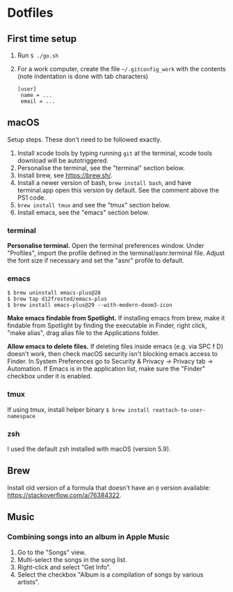 # Dotfiles

## First time setup

1. Run `$ ./go.sh`

1. For a work computer, create the file `~/.gitconfig_work` with the contents (note indentation is done with tab characters)

   ```
   [user]
   	name = ...
   	email = ...
   ```


## macOS

Setup steps. These don't need to be followed exactly.

1. Install xcode tools by typing running `git` at the terminal, xcode tools download will be autotriggered.
2. Personalise the terminal, see the "terminal" section below.
3. Install brew, see https://brew.sh/.
4. Install a newer version of bash, `brew install bash`, and have terminal.app open this version by default. See the comment above the PS1 code.
5. `brew install tmux` and see the "tmux" section below.
6. Install emacs, see the "emacs" section below.


### terminal

**Personalise terminal.** Open the terminal preferences window. Under "Profiles", import the profile defined in the terminal/asnr.terminal file. Adjust the font size if necessary and set the "asnr" profile to default.

### emacs

```
$ brew uninstall emacs-plus@28
$ brew tap d12frosted/emacs-plus
$ brew install emacs-plus@29 --with-modern-doom3-icon
```

**Make emacs findable from Spotlight.** If installing emacs from brew, make it findable from Spotlight by finding the executable in Finder, right click, "make alias", drag alias file to the Applications folder.

**Allow emacs to delete files.** If deleting files inside emacs (e.g. via SPC f D) doesn't work, then check macOS security isn't blocking emacs access to Finder. In System Preferences go to Security & Privacy -> Privacy tab -> Automation. If Emacs is in the application list, make sure the "Finder" checkbox under it is enabled.

### tmux

If using tmux, install helper binary `$ brew install reattach-to-user-namespace`


### zsh

I used the default zsh installed with macOS (version 5.9).


## Brew

Install old version of a formula that doesn't have an `@` version available: https://stackoverflow.com/a/76384322.


## Music

### Combining songs into an album in Apple Music

1. Go to the "Songs" view.
2. Multi-select the songs in the song list.
3. Right-click and select "Get Info".
4. Select the checkbox "Album is a compilation of songs by various artists".
